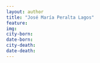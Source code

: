 ```yaml
---
layout: author
title: "José María Peralta Lagos"
feature: 
img:
city-born: 
date-born: 
city-death: 
date-death:
---
```


